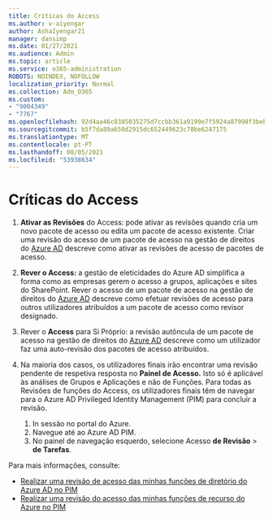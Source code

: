 ```yaml
---
title: Críticas do Access
ms.author: v-aiyengar
author: AshaIyengar21
manager: dansimp
ms.date: 01/27/2021
ms.audience: Admin
ms.topic: article
ms.service: o365-administration
ROBOTS: NOINDEX, NOFOLLOW
localization_priority: Normal
ms.collection: Adm_O365
ms.custom:
- "9004349"
- "7767"
ms.openlocfilehash: 92d4aa46c8385035275d7ccbb361a9199e7f5924a87998f3beba32a2b02bbcc9
ms.sourcegitcommit: b5f7da89a650d2915dc652449623c78be6247175
ms.translationtype: MT
ms.contentlocale: pt-PT
ms.lasthandoff: 08/05/2021
ms.locfileid: "53938634"
---
```

# <a name="access-reviews"></a>Críticas do Access

1. **Ativar as Revisões** do Access: pode ativar as revisões quando cria um novo pacote de acesso ou edita um pacote de acesso existente. Criar uma revisão do acesso de um pacote de acesso na gestão de direitos do [Azure AD](https://docs.microsoft.com/azure/active-directory/governance/entitlement-management-access-reviews-create) descreve como ativar as revisões de acesso de pacotes de acesso.

1. **Rever o Access:** a gestão de eleticidades do Azure AD simplifica a forma como as empresas gerem o acesso a grupos, aplicações e sites do SharePoint. Rever o acesso de um pacote de acesso na gestão de direitos do [Azure AD](https://docs.microsoft.com/azure/active-directory/governance/entitlement-management-access-reviews-create) descreve como efetuar revisões de acesso para outros utilizadores atribuídos a um pacote de acesso como revisor designado.

1. Rever o **Access** para Si Próprio: a revisão autôncula de um pacote de acesso na gestão de direitos do [Azure AD](https://docs.microsoft.com/azure/active-directory/governance/entitlement-management-access-reviews-self-review) descreve como um utilizador faz uma auto-revisão dos pacotes de acesso atribuídos.

1. Na maioria dos casos, os utilizadores finais irão encontrar uma revisão pendente de respetiva resposta no **Painel de Acesso.** Isto só é aplicável às análises de Grupos e Aplicações e não de Funções. Para todas as Revisões de funções do Access, os utilizadores finais têm de navegar para o Azure AD Privileged Identity Management (PIM) para concluir a revisão.

    1. In sessão no portal do Azure.
    2. Navegue até ao Azure AD PIM.
    3. No painel de navegação esquerdo, selecione Acesso **de Revisão**  >  **de Tarefas**.
    
Para mais informações, consulte:

- [Realizar uma revisão de acesso das minhas funções de diretório do Azure AD no PIM ](https://docs.microsoft.com/azure/active-directory/privileged-identity-management/pim-how-to-perform-security-review/)
- [Realizar uma revisão do acesso das minhas funções de recurso do Azure no PIM](https://docs.microsoft.com/azure/active-directory/privileged-identity-management/pim-resource-roles-perform-access-review/)